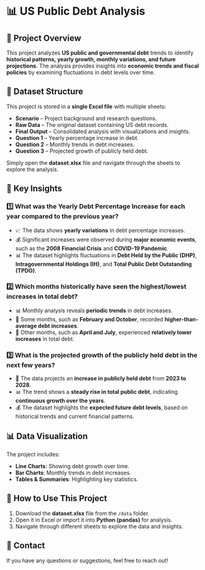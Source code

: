 # 📊 US Public Debt Analysis

## 📌 Project Overview
This project analyzes **US public and governmental debt** trends to identify **historical patterns, yearly growth, monthly variations, and future projections**. The analysis provides insights into **economic trends and fiscal policies** by examining fluctuations in debt levels over time.

## 📂 Dataset Structure
This project is stored in a **single Excel file** with multiple sheets:

- **Scenario** – Project background and research questions.
- **Raw Data** – The original dataset containing US debt records.
- **Final Output** – Consolidated analysis with visualizations and insights.
- **Question 1** – Yearly percentage increase in debt.
- **Question 2** – Monthly trends in debt increases.
- **Question 3** – Projected growth of publicly held debt.

Simply open the **dataset.xlsx** file and navigate through the sheets to explore the analysis.

## 🔎 Key Insights
### **1️⃣ What was the Yearly Debt Percentage Increase for each year compared to the previous year?**
- 📈 The data shows **yearly variations** in debt percentage increases.
- 💰 Significant increases were observed during **major economic events**, such as the **2008 Financial Crisis** and **COVID-19 Pandemic**.
- 📊 The dataset highlights fluctuations in **Debt Held by the Public (DHP)**, **Intragovernmental Holdings (IH)**, and **Total Public Debt Outstanding (TPDO)**.

### **2️⃣ Which months historically have seen the highest/lowest increases in total debt?**
- 📊 Monthly analysis reveals **periodic trends** in debt increases.
- 📅 Some months, such as **February and October**, recorded **higher-than-average debt increases**.
- 🔽 Other months, such as **April and July**, experienced **relatively lower increases** in total debt.

### **3️⃣ What is the projected growth of the publicly held debt in the next few years?**
- 🔮 The data projects an **increase in publicly held debt** from **2023 to 2028**.
- 📊 The trend shows a **steady rise in total public debt**, indicating **continuous growth over the years**.
- 💰 The dataset highlights the **expected future debt levels**, based on historical trends and current financial patterns.

## 📊 Data Visualization
The project includes:
- **Line Charts**: Showing debt growth over time.
- **Bar Charts**: Monthly trends in debt increases.
- **Tables & Summaries**: Highlighting key statistics.

## 🚀 How to Use This Project
1. Download the **dataset.xlsx** file from the `/data` folder.
2. Open it in Excel or import it into **Python (pandas)** for analysis.
3. Navigate through different sheets to explore the data and insights.

## 📢 Contact
If you have any questions or suggestions, feel free to reach out!
